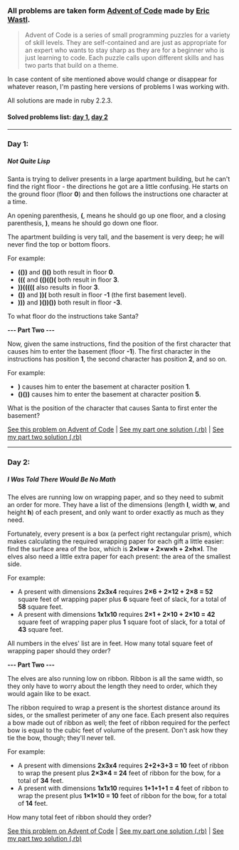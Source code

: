 ### All problems are taken form [Advent of Code](http://adventofcode.com/) made by [Eric Wastl](http://was.tl/).

>Advent of Code is a series of small programming puzzles for a variety of skill levels. They are self-contained and are just as appropriate for an expert who wants to stay sharp as they are for a beginner who is just learning to code. Each puzzle calls upon different skills and has two parts that build on a theme.

In case content of site mentioned above would change or disappear for whatever reason, I'm pasting here versions of problems I was working with.


All solutions are made in ruby 2.2.3.

#### Solved problems list: [day 1](#day-1), [day 2](#day-2)

---
### Day 1:
##### Not Quite Lisp

Santa is trying to deliver presents in a large apartment building, but he can't find the right floor - the directions he got are a little confusing. He starts on the ground floor (floor **0**) and then follows the instructions one character at a time.

An opening parenthesis, **(**, means he should go up one floor, and a closing parenthesis, **)**, means he should go down one floor.

The apartment building is very tall, and the basement is very deep; he will never find the top or bottom floors.

For example:
* **(())** and **()()** both result in floor **0**.
* **(((** and **(()(()(** both result in floor **3**.
* **))(((((** also results in floor **3**.
* **())** and **))(** both result in floor **-1** (the first basement level).
* **)))** and **)())())** both result in floor **-3**.

To what floor do the instructions take Santa?

**--- Part Two ---**

Now, given the same instructions, find the position of the first character that causes him to enter the basement (floor **-1**). The first character in the instructions has position **1**, the second character has position **2**, and so on.

For example:
* **)** causes him to enter the basement at character position **1**.
* **()())** causes him to enter the basement at character position **5**.

What is the position of the character that causes Santa to first enter the basement?

[See this problem on Advent of Code](http://adventofcode.com/day/1) | [See my part one solution (.rb)](https://github.com/dominikduda/advent_of_code_solutions/blob/master/solutions/day_1_part_one.rb) | [See my part two solution (.rb)](https://github.com/dominikduda/advent_of_code_solutions/blob/master/solutions/day_1_part_two.rb)

---
### Day 2:
##### I Was Told There Would Be No Math

The elves are running low on wrapping paper, and so they need to submit an order for more. They have a list of the dimensions (length **l**, width **w**, and height **h**) of each present, and only want to order exactly as much as they need.

Fortunately, every present is a box (a perfect right rectangular prism), which makes calculating the required wrapping paper for each gift a little easier: find the surface area of the box, which is **2×l×w + 2×w×h + 2×h×l**. The elves also need a little extra paper for each present: the area of the smallest side.

For example:
* A present with dimensions **2x3x4** requires **2×6 + 2×12 + 2×8 = 52** square feet of wrapping paper plus **6** square feet of slack, for a total of **58** square feet.
* A present with dimensions **1x1x10** requires **2×1 + 2×10 + 2×10 = 42** square feet of wrapping paper plus **1** square foot of slack, for a total of **43** square feet.

All numbers in the elves' list are in feet. How many total square feet of wrapping paper should they order?

**--- Part Two ---**

The elves are also running low on ribbon. Ribbon is all the same width, so they only have to worry about the length they need to order, which they would again like to be exact.

The ribbon required to wrap a present is the shortest distance around its sides, or the smallest perimeter of any one face. Each present also requires a bow made out of ribbon as well; the feet of ribbon required for the perfect bow is equal to the cubic feet of volume of the present. Don't ask how they tie the bow, though; they'll never tell.

For example:
* A present with dimensions **2x3x4** requires **2+2+3+3 = 10** feet of ribbon to wrap the present plus **2×3×4 = 24** feet of ribbon for the bow, for a total of **34** feet.
* A present with dimensions **1x1x10** requires **1+1+1+1 = 4** feet of ribbon to wrap the present plus **1×1×10 = 10** feet of ribbon for the bow, for a total of **14** feet.

How many total feet of ribbon should they order?

[See this problem on Advent of Code](http://adventofcode.com/day/2) | [See my part one solution (.rb)](https://github.com/dominikduda/advent_of_code_solutions/blob/master/solutions/day_2_part_one.rb) | [See my part two solution (.rb)](https://github.com/dominikduda/advent_of_code_solutions/blob/master/solutions/day_2_part_two.rb)
